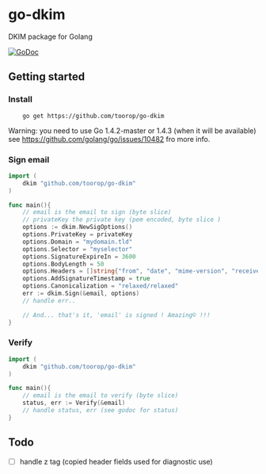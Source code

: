 # go-dkim
DKIM package for Golang

[![GoDoc](https://godoc.org/github.com/Toorop/go-dkim?status.svg)](https://godoc.org/github.com/Toorop/go-dkim)

## Getting started

### Install
```
 	go get https://github.com/toorop/go-dkim
```
Warning: you need to use Go 1.4.2-master or 1.4.3 (when it will be available)
see https://github.com/golang/go/issues/10482 fro more info.

### Sign email

```go
import (
	dkim "github.com/toorop/go-dkim"
)

func main(){
	// email is the email to sign (byte slice)
	// privateKey the private key (pem encoded, byte slice )	
	options := dkim.NewSigOptions()
	options.PrivateKey = privateKey
	options.Domain = "mydomain.tld"
	options.Selector = "myselector"
	options.SignatureExpireIn = 3600
	options.BodyLength = 50
	options.Headers = []string{"from", "date", "mime-version", "received", "received"}
	options.AddSignatureTimestamp = true
	options.Canonicalization = "relaxed/relaxed"
	err := dkim.Sign(&email, options)
	// handle err..

	// And... that's it, 'email' is signed ! Amazing© !!!
}
```

### Verify
```go
import (
	dkim "github.com/toorop/go-dkim"
)

func main(){
	// email is the email to verify (byte slice)
	status, err := Verify(&email)
	// handle status, err (see godoc for status)
}
```

## Todo

- [ ] handle z tag (copied header fields used for diagnostic use)
